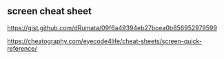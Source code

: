 ## screen cheat sheet

https://gist.github.com/dRumata/09f6a49394eb27bcea0b856952979599

https://cheatography.com/eyecode4life/cheat-sheets/screen-quick-reference/
